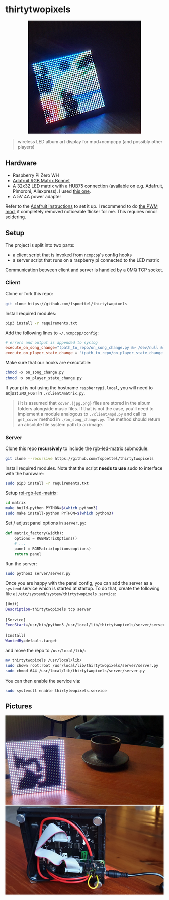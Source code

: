# thirtytwopixels

<div align="center">
    <img height="360" src="./assets/build_dark.jpg" alt="Finished build in a dark room" />
</div>

> wireless LED album art display for mpd+ncmpcpp (and possibly other players)

## Hardware

- Raspberry Pi Zero WH
- [Adafruit RGB Matrix Bonnet](https://www.adafruit.com/product/3211)
- A 32x32 LED matrix with a HUB75 connection (available on e.g. Adafruit, Pimoroni, Aliexpress). I used [this one](https://shop.pimoroni.com/products/rgb-led-matrix-panel?variant=35962488650).
- A 5V 4A power adapter

Refer to the [Adafruit instructions](https://learn.adafruit.com/adafruit-rgb-matrix-bonnet-for-raspberry-pi/) to set it up.
I recommend to do [the PWM mod](https://github.com/hzeller/rpi-rgb-led-matrix#improving-flicker), it completely removed noticeable flicker for me. This requires minor soldering.

## Setup

The project is split into two parts:

- a client script that is invoked from `ncmpcpp`'s config hooks
- a server script that runs on a raspberry pi connected to the LED matrix

Communication between client and server is handled by a 0MQ TCP socket.

### Client

Clone or fork this repo:

``` sh
git clone https://github.com/fspoettel/thirtytwopixels
```

Install required modules:

```sh
pip3 install -r requirements.txt
```

Add the following lines to `~/.ncmpcpp/config`:

```conf
# errors and output is appended to syslog
execute_on_song_change="(path_to_repo/on_song_change.py &> /dev/null &)"
execute_on_player_state_change = "(path_to_repo/on_player_state_change.py &> /dev/null &)"
```

Make sure that our hooks are executable:

```sh
chmod +x on_song_change.py
chmod +x on_player_state_change.py
```

If your pi is not using the hostname `raspberrypi.local`, you will need to adjust `ZMQ_HOST` in `./client/matrix.py`.

> ℹ️ It is assumed that `cover.{jpg,png}` files are stored in the album folders alongside music files. If that is not the case, you'll need to implement a module analogous to `./client/mpd.py` and call its `get_cover` method in `./on_song_change.py`. The method should return an absolute file system path to an image.

### Server

Clone this repo **recursively** to include the [rgb-led-matrix](https://github.com/hzeller/rpi-rgb-led-matrix) submodule:

```sh
git clone --recursive https://github.com/fspoettel/thirtytwopixels
```

Install required modules. Note that the script **needs to use** sudo to interface with the hardware:

```sh
sudo pip3 install -r requirements.txt
```

Setup [rpi-rgb-led-matrix](https://github.com/hzeller/rpi-rgb-led-matrix):

```sh
cd matrix
make build-python PYTHON=$(which python3)
sudo make install-python PYTHON=$(which python3)
```

Set / adjust panel options in `server.py`:

```py
def matrix_factory(width):
    options = RGBMatrixOptions()
    # ...
    panel = RGBMatrix(options=options)
    return panel

```

Run the server:

```sh
sudo python3 server/server.py
```

Once you are happy with the panel config, you can add the server as a `systemd` service which is started at startup. To do that, create the following file at `/etc/systemd/system/thirtytwopixels.service`:

```sh
[Unit]
Description=thirtytwopixels tcp server

[Service]
ExecStart=/usr/bin/python3 /usr/local/lib/thirtytwopixels/server/server.py

[Install]
WantedBy=default.target
```

and move the repo to `/usr/local/lib/`:

```sh
mv thirtytwopixels /usr/local/lib/
sudo chown root:root /usr/local/lib/thirtytwopixels/server/server.py
sudo chmod 644 /usr/local/lib/thirtytwopixels/server/server.py
```

You can then enable the service via:

```sh
sudo systemctl enable thirtytwopixels.service
```

## Pictures

<div align="center">
    <img src="./assets/build_light.jpg" alt="Finished build in a light room" />
</div>

<div align="center">
    <img src="./assets/build_back.jpg" alt="Back of finished build" />
</div>
